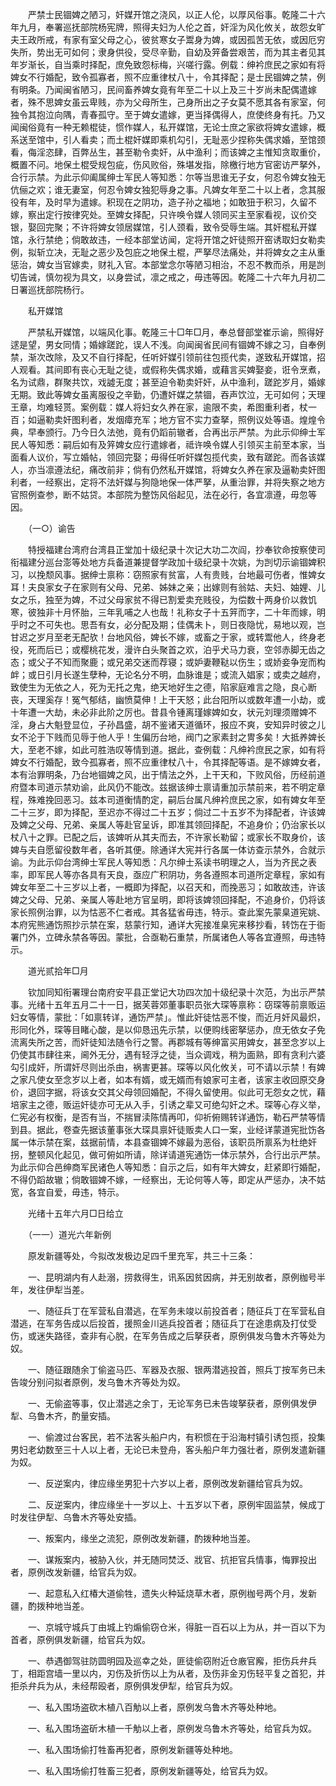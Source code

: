 <!-- { "loadSidebar": true } -->
　　严禁士民锢婢之陋习，奸媒开馆之浇风，以正人伦，以厚风俗事。乾隆二十六年九月，奉署巡抚部院杨宪牌，照得夫妇为人伦之首，奸淫为风化攸关，故怨女旷夫王政所戒，有家有室父母之心，彼贫寒女子鬻身为婢，或因孤苦无依，或因厄穷失所，势出无可如何；隶身供役，受尽辛勤，自幼及笄备尝艰苦，而为其主者见其年岁渐长，自当乘时择配，庶免致怨标梅，兴嗟行露。例载：绅衿庶民之家如有将婢女不行婚配，致令孤寡者，照不应重律杖八十，令其择配；是士民锢婢之禁，例有明条。乃闻闽省陋习，民间畜养婢女竟有年至二十以上及三十岁尚未配偶遣嫁者，殊不思婢女虽云卑贱，亦为父母所生，己身所出之子女莫不愿其各有家室，何独令其抱泣向隅，青春孤守。至于婢女遣嫁，更当择偶得人，庶使终身有托。乃又闻闽俗竟有一种无赖棍徒，惯作媒人，私开媒馆，无论士庶之家欲将婢女遣嫁，概系送至馆中，引人看卖；而土棍奸媒即乘机勾引，无耻恶少捏称失偶求婚，至馆颈看，侮淫恣肆，百弊丛生，甚至勒令卖奸，从中渔利；而该婢之主惟知贪取重价，概置不问。地保土棍受规包疵，伤风败俗，殊堪发指，除檄行地方官密访严拏外，合行示禁。为此示仰阖属绅士军民人等知悉：尔等当思谁无子女，何忍令婢女独无伉俪之欢；谁无妻室，何忍令婢女独犯辱身之事。凡婢女年至二十以上者，念其服役有年，及时早为遣嫁。积现在之阴功，造子孙之福地；如敢狃于积习，久留不嫁，察出定行按律究处。至婢女择配，只许唤令媒人领同买主至家看视，议价交银，娶回完聚；不许将婢女领居媒馆，引人颈看，致令受辱生端。其奸棍私开媒馆，永行禁绝；倘敢故违，一经本部堂访闻，定将开馆之奸徒照开窑诱取妇女勒卖例，拟斩立决，无耻之恶少及包庇之地保土棍，严拏尽法痛处，并将婢女之主从重惩治，婢女当官嫁卖，财礼入官。本部堂念尔等陋习相治，不忍不教而杀，用是剀切告诫，慎勿视为具文，以身尝试，凛之戒之，毋违等因。乾隆二十六年九月初二日署巡抚部院杨行。

　　私开媒馆

　　严禁私开媒馆，以端风化事。乾隆三十□年□月，奉总督部堂崔示谕，照得好逑是望，男女同情；婚嫁蹉跎，误人不浅。向闻闽省民间有锢婢不嫁之习，自奉例禁，渐次改除，及又不自行择配，任听奸媒引领前往包揽代卖，遂致私开媒馆，招人观看。其间即有丧心无耻之徒，或假称失偶求婚，或藉言买婢娶妾，诳令烹煮，名为试鼎，群聚共饮，戏譃无度；甚至迫令勒卖奸奸，从中渔利，蹉跎岁月，婚嫁无期。致此等婢女虽离服役之辛勤，仍遭奸媒之禁锢，吞声饮泣，无可如何；天理王章，均难轻贳。案例载：媒人将妇女久养在家，逾限不卖，希图重利者，杖一百；如逼勒卖奸图利者，发烟瘴充军；地方官不实力查拏，照例议处等语。煌煌令典，早奉颁行。乃今日久法弛，竟有仍蹈前辙者，合再出示严禁。为此示仰绅士军民人等知悉：嗣后如有及笄婢女应行遣嫁者，祗许唤令媒人引领买主前至本家，当面看人议价，写立婚帖，领回完娶；毋得任听奸媒包揽代卖，致有蹉跎。而各该媒人，亦当凛遵法纪，痛改前非；倘有仍然私开媒馆，将婢女久养在家及逼勒卖奸图利者，一经察出，定将不法奸媒与狗隐地保一体严拏，从重治罪，并将失察之地方官照例查参，断不姑贷。本部院为整饬风俗起见，法在必行，各宜凛遵，毋忽等因。

　　（一○）谕告

　　特授福建台湾府台湾县正堂加十级纪录十次记大功二次阎，抄奉钦命按察使司衔福建分巡台澎等处地方兵备道兼提督学政加十级纪录十次姚，为剀切示谕锢婢积习，以挽颓风事。据绅士禀称：窃照家有贫富，人有贵贱，台地最可伤者，惟婢女耳！夫良家女子在家则有父母、兄弟、姊妹之亲；出嫁则有翁姑、夫妇、妯娌、儿女之乐，独至为婢，不过父母家贫不得已割爱卖充贱役，为偿数十两身价以救饥寒，彼独非十月怀胎，三年乳哺之人也哉！礼称女子十五笄而字，二十年而嫁，明乎时之不可失也。思吾有女，必分配及期；佳偶未卜，则日夜隐忧，易地以观，岂甘迟之岁月至老无配欤！台地风俗，婢长不嫁，或畜之于家，或转鬻他人，终身老役，死而后已；或樱桃花发，漫许白头聚首之欢，泊乎犬马力衰，空邻赤脚无齿之态；或父子不知而聚鹿；或兄弟交迷而荐寝；或妒妻鞭鞑以伤生；或娇妾争宠而构衅；或日引月长遂生孽种，无论名分不明，血脉谁是；或流入娼家；或卖之越府，致使生为无依之人，死为无托之鬼，绝天地好生之德，陷家庭难言之隐，良心断丧，天理奚存！冤气郁结，幽愤莫伸！上干天怒；此台阳所以或数年遭一小劫，或十年遭一大劫，未必非此阶之厉也。昔县令锺离瑾嫁婢如女，状元刘理须赠婢不淫，身占大魁登显位，子孙昌盛，胡不鉴诸天道循环，报应不爽，安知异时彼之儿女不沦于下贱而见辱于他人乎！生偏历台地，阀门之家素封之冑多矣！大抵养婢长大，至老不嫁，如此可胜浩叹等情到道。据此，查例载：凡绅衿庶民之家，如有将婢女不行婚配，致今孤寡者，照不应重律杖八十，令其择配等语。是不嫁婢女者，本有治罪明条，乃台地锢婢之风，出于情法之外，上干天和，下败风俗，历经前道府暨本司道示禁劝谕，此风仍不能改。兹据该绅士禀请重加示禁前来，若不明定章程，殊难挽回恶习。兹本司道衡情酌定，嗣后台属凡绅衿庶民之家，如有婢女年至二十三岁，即为择配，至迟亦不得过二十五岁；倘过二十五岁不为择配者，许该婢及婢之父母、兄弟、亲属人等赴官呈诉，即准其领回择配，不追身价；仍治家长以杖八十之罪。已配之后，该婢听从其夫而去，不许家长勒留；或家长不取身价，该婢与夫自愿留役数年者，各听其便。除通详大宪并行各属一体访查示禁外，合就示谕。为此示仰台湾绅士军民人等知悉：凡尔绅士系读书明理之人，当为齐民之表率，即军民人等亦各具有天良，亟应广积阴功，务各遵照本司道所定章程，家如有婢女年至二十三岁以上者，一概即为择配，以召天和，而挽恶习；如敢故违，许该婢之父母、兄弟、亲属人等赴地方官呈明，即将该婢领回择配，不追身价，仍将该家长照例治罪，以为怙恶不仁者戒。其各猛省毋违，特示。查此案先蒙臬道宪姚、本府宪熊通饬照抄示禁在案，慈蒙行知，通详大宪接准臬宪来移抄看，转饬在于衙署门外，立碑永禁各等因。蒙批，合亟勒石重禁，所属诸色人等各宜遵照，毋违特示。

　　道光贰拾年□月

　　钦加同知衔署理台南府安平县正堂记大功四次加十级纪录十次范，为出示严禁事。光绪十五年五月二十一日，据芙蓉郊董事职员张大琛等禀称：窃琛等前禀贩运妇女等情，蒙批：「如禀转详，通饬严禁」。惟此奸徒怙恶不悛，而近月奸风最炽，形同化外，琛等目睹心酸，是以仰恳迅先示禁，以便购线密拏惩办，庶无依女子免流离失所之苦，而奸徒知法随令行之警。再郡城有等绅富买用婢女，甚至念岁以上仍使其市肆往来，阃外无分，遇有轻浮之徒，当众调戏，稍为面熟，即有贪利六婆勾引成奸，所谓奸尽则出杀由，祸害更甚。琛等以风化攸关，可不请以示禁！有婢之家凡使女至念岁以上者，如本有婿，或无婿而有娘家可主者，该家主收回原交身价，退回字据，将该女交其父母领回婚配，不得久留使用。似此可无怨女之忧，藉培家主之德，贩运奸徒亦可无从入手，引诱之辈又可绝勾奸之术。琛等心存义举，仁宪必有权衡，是否有当，不揣冒渎陈情再叩，仰祈俯赐转详通饬，勒石严禁等情到县。据此，卷查先据该董事张大琛具禀奸徒贩卖人口一案，业经详蒙道宪批饬各属一体示禁在案，兹据前情，本县查锢婢不嫁最为恶俗，该职员所禀系为杜绝奸拐，整顿风化起见，做可俯如所请，除详请道宪通饬一体示禁外，合行出示严禁。为此示仰合邑绅商军民诸色人等知悉：自示之后，如有年大婢女，赶紧即行婚配，不得仍蹈故辙；倘敢锢婢不嫁，一经察出，无论何等人等，即定从严惩办，决不姑宽，各宜自爱，毋违，特示。

　　光绪十五年六月□日给立

　　（一一）道光六年新例

　　原发新疆等处，今拟改发极边足四千里充军，共三十三条：

　　一、昆明湖内有人赴溺，捞救得生，讯系因贫因病，并无别故者，原例枷号半年，发往伊犁当差。

　　一、随征兵丁在军营私自潜逃，在军务未竣以前投首者；随征兵丁在军营私自潜逃，在军务告成以后投首，援照金川逃兵投首者；随征兵丁在途患病及打仗受伤，或迷失路径，查非有心脱，在军务告成之后拏获者，原例俱发乌鲁木齐等处为奴。

　　一、随征跟随余丁偷盗马匹、军器及衣服、银两潜逃投首，照兵丁按军务已未告竣分别问拟者原例，发乌鲁木齐等处为奴。

　　一、无偷盗等事，仅止潜逃之余丁，无论军务已未告竣拏获者，原例俱发伊犁、乌鲁木齐，酌量安插。

　　一、偷渡过台客民，若不法客头船户内，有积惯在于沿海村镇引诱包揽，投集男妇老幼数至三十人以上者，无论已未登舟，客头船户年力强壮者，原例发遣新疆为奴。

　　一、反逆案内，律应缘坐男犯十六岁以上者，原例改发新疆给官兵为奴。

　　二、反逆案内，律应缘坐十一岁以上、十五岁以下者，原例牢固监禁，候成丁时发往伊犁、乌鲁木齐等处安插。

　　一、叛案内，缘坐之流犯，原例改发新疆，酌拨种地当差。

　　一、谋叛案内，被胁入伙，并无随同焚泛、戕官、抗拒官兵情事，悔罪投出者，原例改发新疆，给官兵为奴。

　　一、起意私入红椿大道偷牲，遗失火种延烧草木者，原例枷号两个月，发新疆，酌拨种地当差。

　　一、京城守城兵丁由城上钓煽偷窃仓米，得脏一百石以上为从，并一百以下为首者，原例俱发新疆，给官兵为奴。

　　一、恭遇御驾驻防圆明园及巡幸之处，匪徒偷窃附近仓廒官廨，拒伤兵弁兵丁，相距宫墙一里以内，刃伤及折伤以上为从者，及伤非金刃伤轻平复之首犯，并拒杀弁兵为从，未经帮殴者，原例俱发伊犁，给官兵为奴。

　　一、私入围场盗砍木植八百觔以上者，原例发乌鲁木齐等处种地。

　　一、私入围场盗斫木植一千觔以上者，原例发乌鲁木齐等处，给官兵为奴。

　　一、私入围场偷打牲畜再犯者，原例发新疆等处种地。

　　一、私入围场偷打牲畜三犯者，原例发新疆等处，给官兵为奴。

